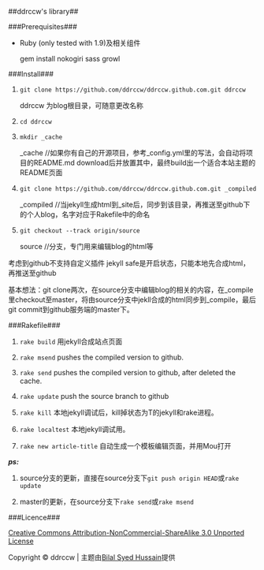##ddrccw's library##

###Prerequisites###

* Ruby (only tested with 1.9)及相关组件

	gem install nokogiri sass growl
	
###Install###

1. `git clone https://github.com/ddrccw/ddrccw.github.com.git ddrccw`

	ddrccw 为blog根目录，可随意更改名称

2. `cd ddrccw`
3. `mkdir _cache`

	_cache       //如果你有自己的开源项目，参考_config.yml里的写法，会自动将项目的README.md download后并放置其中，最终build出一个适合本站主题的README页面

4. `git clone https://github.com/ddrccw/ddrccw.github.com.git _compiled`

	_compiled    //当jekyll生成html到_site后，同步到该目录，再推送至github下的个人blog，名字对应于Rakefile中的命名

5. `git checkout --track origin/source`

	source       //分支，专门用来编辑blog的html等


考虑到github不支持自定义插件  jekyll safe是开启状态，只能本地先合成html，再推送至github

基本想法：git clone两次，在source分支中编辑blog的相关的内容，在_compile里checkout至master，将由source分支中jekll合成的html同步到_compile，最后git commit到github服务端的master下。

###Rakefile###

1. `rake build`      用jekyll合成站点页面

2. `rake msend`      pushes the compiled version to github.

3. `rake send`       pushes the compiled version to github, after deleted the cache.

4. `rake update`     push the source branch to github

5. `rake kill`       本地jekyll调试后，kill掉状态为T的jekyll和rake进程。

6. `rake localtest`  本地jekyll调试用。

7. `rake new article-title`  自动生成一个模板编辑页面，并用Mou打开

***ps:***

1. source分支的更新，直接在source分支下`git push origin HEAD`或`rake update`

2. master的更新，在source分支下`rake send`或`rake msend`
    

###Licence###

[Creative Commons Attribution-NonCommercial-ShareAlike 3.0 Unported License](http://creativecommons.org/licenses/by-nc-sa/3.0/deed.zh)



Copyright © ddrccw  |  主题由[Bilal Syed Hussain](http://bilalh.github.com)提供
